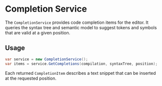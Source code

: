# Completion Service

The `CompletionService` provides code completion items for the editor.
It queries the syntax tree and semantic model to suggest tokens and symbols
that are valid at a given position.

## Usage

```csharp
var service = new CompletionService();
var items = service.GetCompletions(compilation, syntaxTree, position);
```

Each returned `CompletionItem` describes a text snippet that can be inserted
at the requested position.
